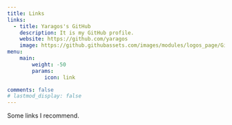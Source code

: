 ```yaml
---
title: Links
links:
  - title: Yaragos's GitHub
    description: It is my GitHub profile.
    website: https://github.com/yaragos
    image: https://github.githubassets.com/images/modules/logos_page/GitHub-Mark.png
menu:
    main:
        weight: -50
        params:
            icon: link

comments: false
# lastmod_display: false
---
```


Some links I recommend.
